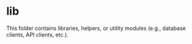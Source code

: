 # lib

This folder contains libraries, helpers, or utility modules (e.g., database clients, API clients, etc.). 